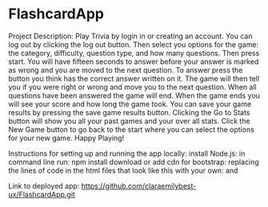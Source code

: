# FlashcardApp
Project Description:
Play Trivia by login in or creating an account.
You can log out by clicking the log out button.
Then select you options for the game: the category, difficulty, question type, and how many questions.
Then press start.
You will have fifteen seconds to answer before your answer is marked as wrong and you are moved to the next question.
To answer press the button you think has the correct answer written on it.
The game will then tell you if you were right or wrong and move you to the next question.
When all questions have been answered the game will end.
When the game ends you will see your score and how long the game took.
You can save your game results by pressing the save game results button.
Clicking the Go to Stats button will show you all your past games and your over all stats.
Click the New Game button to go back to the start where you can select the options for your new game.
Happy Playing!

Instructions for setting up and running the app locally:
install Node.js: in command line run: npm install
download or add cdn for bootstrap: replacing the lines of code in the html files that look like this with your own: <link href="/node_modules/bootstrap/dist/css/bootstrap.min.css" rel="stylesheet"> and <script src="/node_modules/bootstrap/dist/js/bootstrap.bundle.min.js"></script>


Link to deployed app:
https://github.com/claraemilybest-ux/FlashcardApp.git